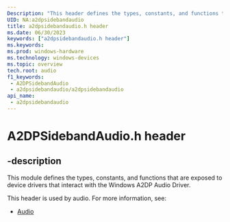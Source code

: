 ```yaml
---
Description: "This header defines the types, constants, and functions that are exposed to device drivers that interact with the Windows A2DP Audio Driver."
UID: NA:a2dpsidebandaudio
title: a2dpsidebandaudio.h header
ms.date: 06/30/2023
keywords: ["a2dpsidebandaudio.h header"]
ms.keywords: 
ms.prod: windows-hardware
ms.technology: windows-devices
ms.topic: overview
tech.root: audio
f1_keywords:
 - A2DPSidebandAudio
 - a2dpsidebandaudio/a2dpsidebandaudio
api_name:
 - a2dpsidebandaudio
---
```


# A2DPSidebandAudio.h header

## -description

This module defines the types, constants, and functions that are exposed to device drivers that interact with the Windows A2DP Audio Driver.

This header is used by audio. For more information, see:

- [Audio](../_audio/index.md)
